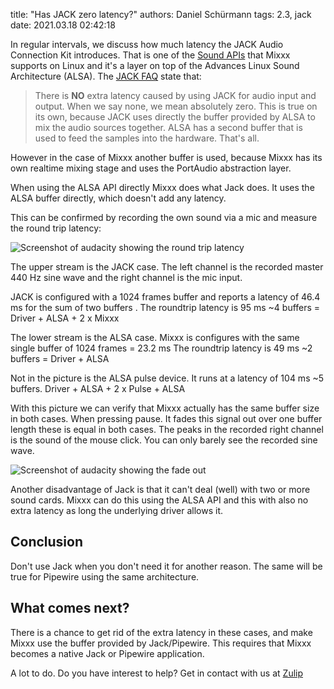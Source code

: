 title: "Has JACK zero latency?"
authors: Daniel Schürmann
tags: 2.3, jack
date: 2021.03.18 02:42:18

In regular intervals, we discuss how much latency the JACK Audio Connection Kit introduces. That is one of the [Sound APIs](https://manual.mixxx.org/2.3/en/chapters/preferences.html#sound-api) that Mixxx supports on Linux and it's a layer on top of the Advances Linux Sound Architecture (ALSA). The [JACK FAQ](https://jackaudio.org/faq/no_extra_latency.html) state that:
> There is **NO** extra latency caused by using JACK for audio input and output. When we say none, we mean absolutely zero.
This is true on its own, because JACK uses directly the buffer provided by ALSA to mix the audio sources together. ALSA has a second buffer that is used to feed the samples into the hardware. That's all.

However in the case of Mixxx another buffer is used, because Mixxx has its own realtime mixing stage and uses the PortAudio abstraction layer.

When using the ALSA API directly Mixxx does what Jack does. It uses the ALSA buffer directly, which doesn't add any latency.

This can be confirmed by recording the own sound via a mic and measure the round trip latency:

![Screenshot of audacity showing the round trip latency]({static}/images/news/roundtriplatency.png)


The upper stream is the JACK case. The left channel is the recorded master 440 Hz sine wave and the right channel is the mic input.

JACK is configured with a 1024 frames buffer and reports a latency of 46.4 ms for the sum of two buffers .
The roundtrip latency is 95 ms ~4 buffers = Driver + ALSA + 2 x Mixxx

The lower stream is the ALSA case. Mixxx is configures with the same single buffer of 1024 frames = 23.2 ms
The roundtrip latency is 49 ms ~2 buffers = Driver + ALSA

Not in the picture is the ALSA pulse device. It runs at a latency of 104 ms ~5 buffers. Driver + ALSA + 2 x Pulse + ALSA

With this picture we can verify that Mixxx actually has the same buffer size in both cases. When pressing pause. It fades this signal out over one buffer length these is equal in both cases.
The peaks in the recorded right channel is the sound of the mouse click. You can only barely see the recorded sine wave.

![Screenshot of audacity showing the fade out]({static}/images/news/fadeoutcompare.png)

Another disadvantage of Jack is that it can't deal (well) with two or more sound cards. Mixxx can do this using the ALSA API and this with also no extra latency as long the underlying driver allows it.

## Conclusion

Don't use Jack when you don't need it for another reason.  The same will be true for Pipewire using the same architecture.

## What comes next?

There is a chance to get rid of the extra latency in these cases, and make Mixxx use the buffer provided by Jack/Pipewire. This requires that Mixxx becomes a native Jack or Pipewire application.

A lot to do. Do you have interest to help? Get in contact with us at [Zulip](https://mixxx.zulipchat.com)
